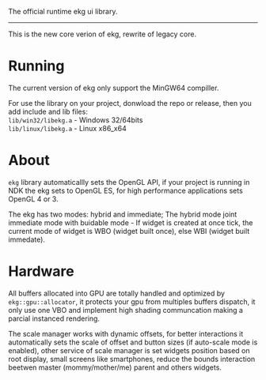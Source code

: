 The official runtime ekg ui library.

---

This is the new core verion of ekg, rewrite of legacy core.

# Running

The current version of ekg only support the MinGW64 compiller.  

For use the library on your project, donwload the repo or release, then you add include and lib files:  
`lib/win32/libekg.a` - Windows 32/64bits  
`lib/linux/libekg.a` - Linux x86_x64  

# About

`ekg` library automaticallly sets the OpenGL API, if your project is running in NDK the ekg sets to OpenGL ES, for high performance applications sets OpenGL 4 or 3.

The ekg has two modes: hybrid and immediate; The hybrid mode joint immediate mode with buidable mode - If widget is created at once tick, the current mode of widget is WBO (widget built once), else WBI (widget built immedate).

# Hardware

All buffers allocated into GPU are totally handled and optimized by `ekg::gpu::allocator`, it protects your gpu from multiples buffers dispatch, it only use one VBO and implement high shading communcation making a parcial instanced rendering.

The scale manager works with dynamic offsets, for better interactions it automatically sets the scale of offset and button sizes (if auto-scale mode is enabled), other service of scale manager is set widgets position based on root display, small screens like smartphones, reduce the bounds interaction beetwen master (mommy/mother/me) parent and others widgets.
